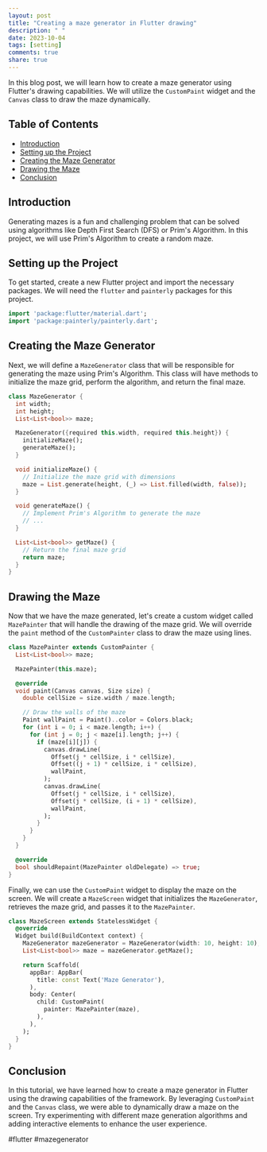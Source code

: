 ```yaml
---
layout: post
title: "Creating a maze generator in Flutter drawing"
description: " "
date: 2023-10-04
tags: [setting]
comments: true
share: true
---
```


In this blog post, we will learn how to create a maze generator using Flutter's drawing capabilities. We will utilize the `CustomPaint` widget and the `Canvas` class to draw the maze dynamically.

## Table of Contents
- [Introduction](#introduction)
- [Setting up the Project](#setting-up-the-project)
- [Creating the Maze Generator](#creating-the-maze-generator)
- [Drawing the Maze](#drawing-the-maze)
- [Conclusion](#conclusion)

## Introduction

Generating mazes is a fun and challenging problem that can be solved using algorithms like Depth First Search (DFS) or Prim's Algorithm. In this project, we will use Prim's Algorithm to create a random maze.

## Setting up the Project

To get started, create a new Flutter project and import the necessary packages. We will need the `flutter` and `painterly` packages for this project.

```dart
import 'package:flutter/material.dart';
import 'package:painterly/painterly.dart';
```

## Creating the Maze Generator

Next, we will define a `MazeGenerator` class that will be responsible for generating the maze using Prim's Algorithm. This class will have methods to initialize the maze grid, perform the algorithm, and return the final maze.

```dart
class MazeGenerator {
  int width;
  int height;
  List<List<bool>> maze;

  MazeGenerator({required this.width, required this.height}) {
    initializeMaze();
    generateMaze();
  }

  void initializeMaze() {
    // Initialize the maze grid with dimensions
    maze = List.generate(height, (_) => List.filled(width, false));
  }

  void generateMaze() {
    // Implement Prim's Algorithm to generate the maze
    // ...
  }

  List<List<bool>> getMaze() {
    // Return the final maze grid
    return maze;
  }
}
```

## Drawing the Maze

Now that we have the maze generated, let's create a custom widget called `MazePainter` that will handle the drawing of the maze grid. We will override the `paint` method of the `CustomPainter` class to draw the maze using lines.

```dart
class MazePainter extends CustomPainter {
  List<List<bool>> maze;

  MazePainter(this.maze);

  @override
  void paint(Canvas canvas, Size size) {
    double cellSize = size.width / maze.length;

    // Draw the walls of the maze
    Paint wallPaint = Paint()..color = Colors.black;
    for (int i = 0; i < maze.length; i++) {
      for (int j = 0; j < maze[i].length; j++) {
        if (maze[i][j]) {
          canvas.drawLine(
            Offset(j * cellSize, i * cellSize),
            Offset((j + 1) * cellSize, i * cellSize),
            wallPaint,
          );
          canvas.drawLine(
            Offset(j * cellSize, i * cellSize),
            Offset(j * cellSize, (i + 1) * cellSize),
            wallPaint,
          );
        }
      }
    }
  }

  @override
  bool shouldRepaint(MazePainter oldDelegate) => true;
}
```

Finally, we can use the `CustomPaint` widget to display the maze on the screen. We will create a `MazeScreen` widget that initializes the `MazeGenerator`, retrieves the maze grid, and passes it to the `MazePainter`.

```dart
class MazeScreen extends StatelessWidget {
  @override
  Widget build(BuildContext context) {
    MazeGenerator mazeGenerator = MazeGenerator(width: 10, height: 10);
    List<List<bool>> maze = mazeGenerator.getMaze();

    return Scaffold(
      appBar: AppBar(
        title: const Text('Maze Generator'),
      ),
      body: Center(
        child: CustomPaint(
          painter: MazePainter(maze),
        ),
      ),
    );
  }
}
```

## Conclusion

In this tutorial, we have learned how to create a maze generator in Flutter using the drawing capabilities of the framework. By leveraging `CustomPaint` and the `Canvas` class, we were able to dynamically draw a maze on the screen. Try experimenting with different maze generation algorithms and adding interactive elements to enhance the user experience.

#flutter #mazegenerator